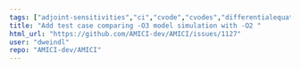 ```yaml
---
tags: ["adjoint-sensitivities","ci","cvode","cvodes","differentialequations","forward-sensitivities","hacktoberfest","idas","kinetic-modeling","mechanistic-models","modeling","ode","parameter-estimation","petab","pysb","python","sbml","sensitivities","sensitivity-analysis","simulation","systemsbiology"]
title: "Add test case comparing -O3 model simulation with -O2 "
html_url: "https://github.com/AMICI-dev/AMICI/issues/1127"
user: "dweindl"
repo: "AMICI-dev/AMICI"
---
```


